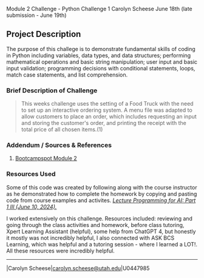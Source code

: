 Module 2 Challenge - Python Challenge 1
Carolyn Scheese
June 18th (late submission - June 19th)

## Project Description
The purpose of this challege is to demonstrate fundamental skills of coding in Python including variables, data types, and data structures; performing mathematical operations and basic string manipulation; user input and basic input validation; programming decisions with conditional statements, loops, match case statements, and list comprehension.

### Brief Description of Challenge 
>This weeks challenge uses the setting of a Food Truck with the need to set up an interactive ordering system. A menu file was adapted to allow customers to place an order, which includes requesting an input and storing the customer's order, and printing the receipt with the total price of all chosen items.(1)


### Addendum / Sources & References
1. [Bootcampspot Module 2](https://bootcampspot.instructure.com/courses/6443/pages/2-programming-for-ai-part-1?module_item_id=1276984)



### Resources Used

Some of this code was created by following along with the course instructor as he demonstrated how to complete the homework by copying and pasting code from course examples and activites. [_Lecture Programming for AI: Part 1 III (June 10, 2024)._](https://bootcampspot.instructure.com/courses/6443/pages/2-programming-for-ai-part-1?module_item_id=1276984)

I worked extensively on this challenge. Resources included: reviewing and going through the class activities and homework, before class tutoring, Xpert Learning Assistant (helpful), some help from ChatGPT 4, but honestly it mostly was not incredibly helpful, I also connected with ASK BCS Learning, which was helpful and a tutoring session - where I learned a LOT!.
All these resources were incredibly helpful. 

***
|Carolyn Scheese|carolyn.scheese@utah.edu|U0447985
